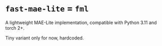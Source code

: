 # `fast-mae-lite` = `fml`

A lightweight MAE-Lite implementation, compatible with Python 3.11 and torch 2+.

Tiny variant only for now, hardcoded.
